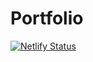 # Portfolio
 
[![Netlify Status](https://api.netlify.com/api/v1/badges/a34e94c4-9864-45e4-acab-4fb47f5df267/deploy-status)](https://app.netlify.com/sites/ej-dragon-website/deploys)